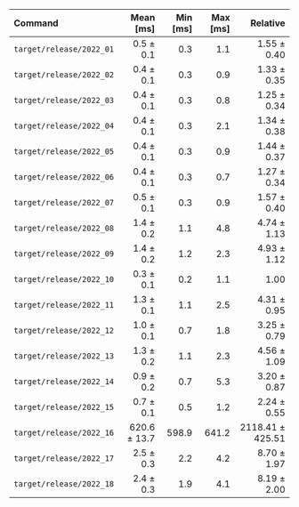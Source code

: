 | Command | Mean [ms] | Min [ms] | Max [ms] | Relative |
|:---|---:|---:|---:|---:|
| `target/release/2022_01` | 0.5 ± 0.1 | 0.3 | 1.1 | 1.55 ± 0.40 |
| `target/release/2022_02` | 0.4 ± 0.1 | 0.3 | 0.9 | 1.33 ± 0.35 |
| `target/release/2022_03` | 0.4 ± 0.1 | 0.3 | 0.8 | 1.25 ± 0.34 |
| `target/release/2022_04` | 0.4 ± 0.1 | 0.3 | 2.1 | 1.34 ± 0.38 |
| `target/release/2022_05` | 0.4 ± 0.1 | 0.3 | 0.9 | 1.44 ± 0.37 |
| `target/release/2022_06` | 0.4 ± 0.1 | 0.3 | 0.7 | 1.27 ± 0.34 |
| `target/release/2022_07` | 0.5 ± 0.1 | 0.3 | 0.9 | 1.57 ± 0.40 |
| `target/release/2022_08` | 1.4 ± 0.2 | 1.1 | 4.8 | 4.74 ± 1.13 |
| `target/release/2022_09` | 1.4 ± 0.2 | 1.2 | 2.3 | 4.93 ± 1.12 |
| `target/release/2022_10` | 0.3 ± 0.1 | 0.2 | 1.1 | 1.00 |
| `target/release/2022_11` | 1.3 ± 0.1 | 1.1 | 2.5 | 4.31 ± 0.95 |
| `target/release/2022_12` | 1.0 ± 0.1 | 0.7 | 1.8 | 3.25 ± 0.79 |
| `target/release/2022_13` | 1.3 ± 0.2 | 1.1 | 2.3 | 4.56 ± 1.09 |
| `target/release/2022_14` | 0.9 ± 0.2 | 0.7 | 5.3 | 3.20 ± 0.87 |
| `target/release/2022_15` | 0.7 ± 0.1 | 0.5 | 1.2 | 2.24 ± 0.55 |
| `target/release/2022_16` | 620.6 ± 13.7 | 598.9 | 641.2 | 2118.41 ± 425.51 |
| `target/release/2022_17` | 2.5 ± 0.3 | 2.2 | 4.2 | 8.70 ± 1.97 |
| `target/release/2022_18` | 2.4 ± 0.3 | 1.9 | 4.1 | 8.19 ± 2.00 |
